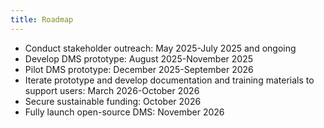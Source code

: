 ```yaml
---
title: Roadmap
---
```


* Conduct stakeholder outreach: May 2025-July 2025 and ongoing
* Develop DMS prototype: August 2025-November 2025
* Pilot DMS prototype: December 2025-September 2026
* Iterate prototype and develop documentation and training materials to support users: March 2026-October 2026
* Secure sustainable funding: October 2026
* Fully launch open-source DMS: November 2026

